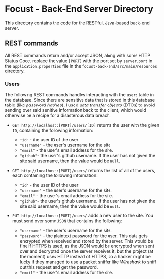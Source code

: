 # Focust - Back-End Server Directory
This directory contains the code for the RESTful, Java-based back-end server.

## REST commands
All REST commands return and/or accept JSON, along with some HTTP Status Code. replace the value `[PORT]` with the port set by `server.port` in the `application.properties` file in the `focust-back-end/src/main/resources` directory.

### Users
The following REST commands handles interacting with the `users` table in the database. Since there are sensitive data that is stored in this database table (like *password hashes*), I used *data transfer objects* (DTOs) to avoid sending over said senitive information back to the client, which would otherwise be a recipe for a disasterous data breach. 

* `GET http://localhost:[PORT]/users/[ID]` returns the user with the given `ID`, containing the following information:
    * `"id"` - the user ID of the user
    * `"username"` - the user's username for the site
    * `"email"` - the user's email address for the site.
    * `"github"`- the user's github username. If the user has not given the site said username, then the value would be `null`.

* `GET http://localhost:[PORT]/users/` returns the list of all of the users, each containing the following information:
    * `"id"` - the user ID of the user
    * `"username"` - the user's username for the site.
    * `"email"` - the user's email address for the site.
    * `"github"`- the user's github username. If the user has not given the site said username, then the value would be `null`.

* `PUT http://localhost:[PORT]/users/` adds a new user to the site. You must send over some `JSON` that contains the following:
    * `"username"` - the user's username for the site.
    * `"password"` - the plaintext password for the user. This data gets encrypted when received and stored by the server. This would be fine if HTTPS is used, as the JSON would be encrypted when sent over and decrypted once the server receives it, but the project (at the moment) uses HTTP instead of HTTPS, so a hacker might be lucky if they managed to use a packet sniffer like *Wireshark* to sniff out this request and get the password.
    * `"email"` - the user's email address for the site.
